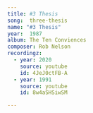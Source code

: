 ```yaml
---
title: #3 Thesis
song:  three-thesis
name: "#3 Thesis"
year:  1987
album: The Ten Conviences
composer: Rob Nelson
recordingz:
  - year: 2020
    source: youtube
    id: 4JeJ0ctFB-A
  - year: 1991
    source: youtube
    id: 8w4aSHSiwSM

---
```


